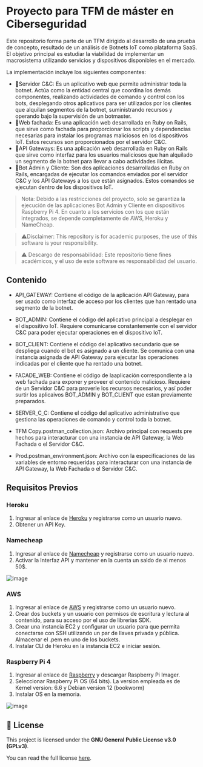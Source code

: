 # Proyecto para TFM de máster en Ciberseguridad

Este repositorio forma parte de un TFM dirigido al desarrollo de una prueba de concepto, resultado de un análisis de Botnets IoT como plataforma SaaS. El objetivo principal es estudiar la viabilidad de implementar un macrosistema utilizando servicios y dispositivos disponibles en el mercado.

La implementación incluye los siguientes componentes:

- 🏰Servidor C&C: Es un aplicativo web que permite administrar toda la botnet. Actúa como la entidad central que coordina los demás componentes, realizando actividades de comando y control con los bots, desplegando otros aplicativos para ser utilizados por los clientes que alquilan segmentos de la botnet, suministrando recursos y operando bajo la supervisión de un botmaster.
- 🤡Web fachada: Es una aplicación web desarrollada en Ruby on Rails, que sirve como fachada para proporcionar los scripts y dependencias necesarias para instalar los programas maliciosos en los dispositivos IoT. Estos recursos son proporcionados por el servidor C&C.
- 🚪API Gateways: Es una aplicación web desarrollada en Ruby on Rails que sirve como interfaz para los usuarios maliciosos que han alquilado un segmento de la botnet para llevar a cabo actividades ilícitas.
- 🤖Bot Admin y Cliente: Son dos aplicaciones desarrolladas en Ruby on Rails, encargadas de ejecutar los comandos enviados por el servidor C&C y los API Gateways a los que están asignados. Estos comandos se ejecutan dentro de los dispositivos IoT.

> Nota: Debido a las restricciones del proyecto, solo se garantiza la ejecución de las aplicaciones Bot Admin y Cliente en dispositivos Raspberry Pi 4. En cuanto a los servicios con los que están integrados, se depende completamente de AWS, Heroku y NameCheap.

>⚠️Disclaimer: This repository is for academic purposes, the use of this software is your responsibility.

>⚠️ Descargo de responsabilidad: Este repositorio tiene fines académicos, y el uso de este software es responsabilidad del usuario.

## Contenido
- API_GATEWAY: Contiene el código de la aplicación API Gateway, para ser usado como interfaz de acceso por los clientes que han rentado una segmento de la botnet.

- BOT_ADMIN: Contiene el código del aplicativo principal a desplegar en el dispositivo IoT. Requiere comunicarse constantemente con el servidor C&C para poder ejecutar operaciones en el dispositivo IoT.

- BOT_CLIENT: Contiene el código del aplicativo secundario que se despliega cuando el bot es asignado a un cliente. Se comunica con una instancia asignada de API Gateway para ejecutar las operaciones indicadas por el cliente que ha rentado una botnet.

- FACADE_WEB: Contiene el código de laaplicación correspondiente a la web fachada para exponer y proveer el contenido malicioso. Requiere de un Servidor C&C para proverle los recursos necesarios, y así poder surtir los aplicaivos BOT_ADMIN y BOT_CLIENT que estan previamente preparados.

- SERVER_C_C: Contiene el código  del aplicativo administrativo que gestiona las operaciones de comando y control toda la botnet.

- TFM Copy.postman_collection.json: Archivo principal con requests pre hechos para interacturar con una instancia de API Gateway, la Web Fachada o el Servidor C&C.

- Prod.postman_environment.json: Archivo con la especificaciones de las variables de entorno requeridas para interacturar con una instancia de API Gateway, la Web Fachada o el Servidor C&C.

## Requisitos Previos

### Heroku

1. Ingresar al enlace de [Heroku](https://www.heroku.com/) y registrarse como un usuario nuevo.
2. Obtener un API Key.

### Namecheap

1. Ingresar al enlace de [Namecheap](https://www.namecheap.com/) y registrarse como un usuario nuevo.
2. Activar la Interfaz API y mantener en la cuenta un saldo de al menos 50$.

![image](https://github.com/user-attachments/assets/92a61a89-96f3-4f6f-8889-90149d59e2a5)

### AWS

1. Ingresar al enlace de [AWS](https://aws.amazon.com/) y registrarse como un usuario nuevo.
2. Crear dos buckets y un usuario con permisos de escritura y lectura al contenido, para su acceso por el uso de librerias SDK.
3. Crear una instancia EC2 y configurar un usuario para que permita conectarse con SSH utilizando un par de llaves privada y pública. Almacenar el .pem en uno de los buckets.
4. Instalar CLI de Heroku en la instancia EC2 e iniciar sesión.

### Raspberry Pi 4

1. Ingresar al enlace de [Raspberry]([https://aws.amazon.com/](https://www.raspberrypi.com/software/)) y descargar Raspberry Pi Imager.
2. Seleccionar Raspberry Pi OS (64 bits). La version empleada es de Kernel version: 6.6 y Debian version 12 (bookworm)
3. Instalar OS en la memoria.

![image](https://github.com/user-attachments/assets/02a73d72-2bf8-4d22-bddf-08c9d96cffe2)


## 📜 License
This project is licensed under the **GNU General Public License v3.0 (GPLv3)**.

You can read the full license [here](https://www.gnu.org/licenses/gpl-3.0.html).

